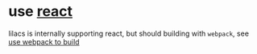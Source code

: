 # use [react](https://github.com/facebook/react)

lilacs is internally supporting react, but should building with `webpack`, see [use webpack to build](./webpack.md) 